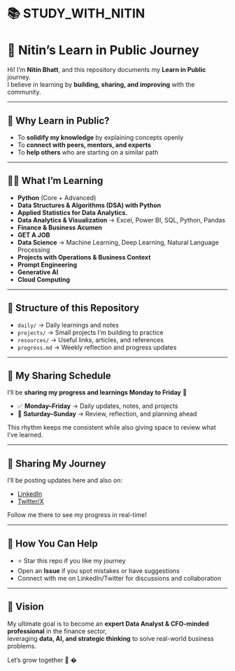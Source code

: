 # 📚 STUDY_WITH_NITIN

# 🚀 Nitin’s Learn in Public Journey

Hi! I’m **Nitin Bhatt**, and this repository documents my **Learn in Public** journey.  
I believe in learning by **building, sharing, and improving** with the community.  

---

## 📌 Why Learn in Public?
- To **solidify my knowledge** by explaining concepts openly  
- To **connect with peers, mentors, and experts**  
- To **help others** who are starting on a similar path  

---

## 🧑‍💻 What I’m Learning
- **Python** (Core + Advanced)  
- **Data Structures & Algorithms (DSA) with Python**
- **Applied Statistics for Data Analytics.**
- **Data Analytics & Visualization** → Excel, Power BI, SQL, Python, Pandas
- **Finance & Business Acumen** 
- **GET A JOB**
- **Data Science** → Machine Learning, Deep Learning, Natural Language Processing  
- **Projects with Operations & Business Context**   
- **Prompt Engineering**
- **Generative AI**
- **Cloud Computing**

---

## 📂 Structure of this Repository
- `daily/` → Daily learnings and notes  
- `projects/` → Small projects I’m building to practice  
- `resources/` → Useful links, articles, and references  
- `progress.md` → Weekly reflection and progress updates  

---

## 📅 My Sharing Schedule
I’ll be **sharing my progress and learnings Monday to Friday** 🚀  

- ✅ **Monday–Friday** → Daily updates, notes, and projects  
- 🛑 **Saturday–Sunday** → Review, reflection, and planning ahead  

This rhythm keeps me consistent while also giving space to review what I’ve learned.  

---

## 📢 Sharing My Journey
I’ll be posting updates here and also on:  
- [LinkedIn]([https://www.linkedin.com/](https://www.linkedin.com/in/nitin-bhatt-962356260/))  
- [Twitter/X]([https://twitter.com/](https://x.com/NITINBH46750809))  

Follow me there to see my progress in real-time!  

---

## 🤝 How You Can Help
- ⭐ Star this repo if you like my journey  
- Open an **Issue** if you spot mistakes or have suggestions  
- Connect with me on LinkedIn/Twitter for discussions and collaboration  

---

## 🎯 Vision
My ultimate goal is to become an **expert Data Analyst & CFO-minded professional** in the finance sector,  
leveraging **data, AI, and strategic thinking** to solve real-world business problems.  

Let’s grow together 🚀
�
